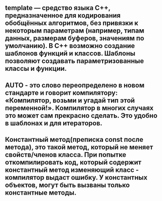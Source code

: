 ## template — средство языка C++, предназначенное для кодирования обобщённых алгоритмов, без привязки к некоторым параметрам (например, типам данных, размерам буферов, значениям по умолчанию). В C++ возможно создание шаблонов функций и классов. Шаблоны позволяют создавать параметризованные классы и функции.

##  AUTO - это слово переопределено в новом стандарте и говорит компилятору: «Компилятор, возьми и угадай тип этой переменной!». Компилятор в многих случаях это может сам прекрасно сделать. Это удобно в шаблонах и для итераторов.

## Константный метод(преписка const  после метода), это такой метод, который не меняет свойств/членов класса. При попытке откомпилировать код, который содержит константный метод изменяющий класс - компилятор выдаст ошибку. У константных объектов, могут быть вызваны только константные методы.

